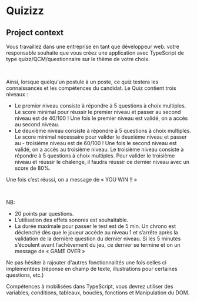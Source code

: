 # Quizizz
## Project context
Vous travaillez dans une entreprise en tant que développeur web. votre responsable souhaite que vous créez une application avec TypeScript de type quizz/QCM/questionnaire sur le thème de votre choix.

​

Ainsi, lorsque quelqu'un postule à un poste, ce quiz testera les connaissances et les compétences du candidat. Le Quiz contient trois niveaux :

- Le premier niveau consiste à répondre à 5 questions à choix multiples. Le score minimal pour réussir le premier niveau et passer au second niveau est de 40/100 ! Une fois le premier niveau est validé, on a accès au second niveau.
- Le deuxième niveau consiste à répondre à 5 questions à choix multiples. Le score minimal nécessaire pour valider le deuxième niveau et passer au - troisième niveau est de 60/100 ! Une fois le second niveau est validé, on a accès au troisième niveau.
Le troisième niveau consiste à répondre à 5 questions à choix multiples. Pour valider le troisième niveau et réussir le chalenge, il faudra réussir ce dernier niveau avec un score de 80%.
​

Une fois c’est réussi, on a message de « YOU WIN !! »

​

NB:

- 20 points par questions.
- L’utilisation des effets sonores est souhaitable.
- La durée maximale pour passer le test est de 5 min. Un chrono est déclenché dès que le joueur accède au niveau 1 et s’arrête après la validation de la dernière question du dernier niveau. Si les 5 minutes s’écoulent avant l’achèvement du jeu, ce dernier se termine et on un message de « GAME OVER »
​

Ne pas hésiter à rajouter d'autres fonctionnalités une fois celles ci implémentées (réponse en champ de texte, illustrations pour certaines questions, etc.)

Compétences à mobilisées dans TypeScript, vous devrez utiliser des variables, conditions, tableaux, boucles, fonctions et Manipulation du DOM.